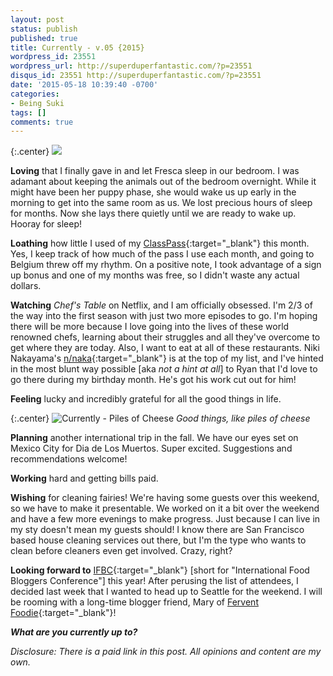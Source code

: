 ```yaml
---
layout: post
status: publish
published: true
title: Currently - v.05 {2015}
wordpress_id: 23551
wordpress_url: http://superduperfantastic.com/?p=23551
disqus_id: 23551 http://superduperfantastic.com/?p=23551
date: '2015-05-18 10:39:40 -0700'
categories:
- Being Suki
tags: []
comments: true
---
```

{:.center}
![](https://farm6.staticflickr.com/5332/17640714489_dd03cfa855_c.jpg)

**Loving** that I finally gave in and let Fresca sleep in our bedroom. I was adamant about keeping the animals out of the bedroom overnight. While it might have been her puppy phase, she would wake us up early in the morning to get into the same room as us. We lost precious hours of sleep for months. Now she lays there quietly until we are ready to wake up. Hooray for sleep!

**Loathing** how little I used of my [ClassPass](https://classpass.com/){:target="_blank"} this month. Yes, I keep track of how much of the pass I use each month, and going to Belgium threw off my rhythm. On a positive note, I took advantage of a sign up bonus and one of my months was free, so I didn't waste any actual dollars.

**Watching** _Chef's Table_ on Netflix, and I am officially obsessed. I'm 2/3 of the way into the first season with just two more episodes to go. I'm hoping there will be more because I love going into the lives of these world renowned chefs, learning about their struggles and all they've overcome to get where they are today. Also, I want to eat at all of these restaurants. Niki Nakayama's [n/naka](http://n-naka.com/){:target="_blank"} is at the top of my list, and I've hinted in the most blunt way possible [aka _not a hint at all_] to Ryan that I'd love to go there during my birthday month. He's got his work cut out for him!

**Feeling** lucky and incredibly grateful for all the good things in life.

{:.center}
![Currently - Piles of Cheese](https://farm9.staticflickr.com/8860/17183189154_b32eac6115_c.jpg)
_Good things, like piles of cheese_

**Planning** another international trip in the fall. We have our eyes set on Mexico City for Dia de Los Muertos. Super excited. Suggestions and recommendations welcome!

**Working** hard and getting bills paid.

**Wishing** for cleaning fairies! We're having some guests over this weekend, so we have to make it presentable. We worked on it a bit over the weekend and have a few more evenings to make progress. Just because I can live in my sty doesn't mean my guests should! I know there are San Francisco based house cleaning services out there, but I'm the type who wants to clean before cleaners even get involved. Crazy, right?

**Looking forward to** [IFBC](http://www.foodista.com/ifbc){:target="_blank"} [short for "International Food Bloggers Conference"] this year! After perusing the list of attendees, I decided last week that I wanted to head up to Seattle for the weekend. I will be rooming with a long-time blogger friend, Mary of [Fervent Foodie](http://ferventfoodie.com/){:target="_blank"}!

_**What are you currently up to?**_

_Disclosure: There is a paid link in this post. All opinions and content are my own._
